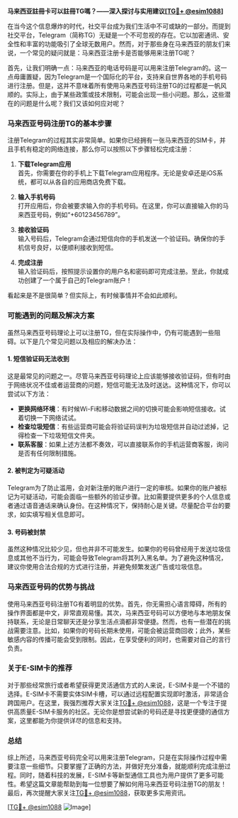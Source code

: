**马来西亚註冊卡可以註冊TG嗎？——深入探讨与实用建议[[TG💪+ @esim1088](https://t.me/s/esim1088)]**

在当今这个信息爆炸的时代，社交平台成为我们生活中不可或缺的一部分。而提到社交平台，Telegram（简称TG）无疑是一个不可忽视的存在。它以加密通讯、安全性和丰富的功能吸引了全球无数用户。然而，对于那些身在马来西亚的朋友们来说，一个常见的疑问就是：马来西亚注册卡是否能够用来注册TG呢？

首先，让我们明确一点：马来西亚的电话号码是可以用来注册Telegram的。这一点毋庸置疑，因为Telegram是一个国际化的平台，支持来自世界各地的手机号码进行注册。但是，这并不意味着所有使用马来西亚号码注册TG的过程都是一帆风顺的。实际上，由于某些政策或技术限制，可能会出现一些小问题。那么，这些潜在的问题是什么呢？我们又该如何应对呢？

### **马来西亚号码注册TG的基本步骤**

注册Telegram的过程其实非常简单。如果你已经拥有一张马来西亚的SIM卡，并且手机有稳定的网络连接，那么你可以按照以下步骤轻松完成注册：

1. **下载Telegram应用**  
   首先，你需要在你的手机上下载Telegram应用程序。无论是安卓还是iOS系统，都可以从各自的应用商店免费下载。

2. **输入手机号码**  
   打开应用后，你会被要求输入你的手机号码。在这里，你可以直接输入你的马来西亚号码，例如“+60123456789”。

3. **接收验证码**  
   输入号码后，Telegram会通过短信向你的手机发送一个验证码。确保你的手机信号良好，以便顺利接收到短信。

4. **完成注册**  
   输入验证码后，按照提示设置你的用户名和密码即可完成注册。至此，你就成功创建了一个属于自己的Telegram账户！

看起来是不是很简单？但实际上，有时候事情并不会如此顺利。

### **可能遇到的问题及解决方案**

虽然马来西亚号码理论上可以注册TG，但在实际操作中，仍有可能遇到一些阻碍。以下是几个常见问题以及相应的解决办法：

#### **1. 短信验证码无法收到**
这是最常见的问题之一。尽管马来西亚号码理论上应该能够接收验证码，但有时由于网络状况不佳或者运营商的问题，短信可能无法及时送达。这种情况下，你可以尝试以下方法：
- **更换网络环境**：有时候Wi-Fi和移动数据之间的切换可能会影响短信接收。试着切换一下网络试试。
- **检查垃圾短信**：有些运营商可能会将验证码误判为垃圾短信并自动过滤掉，记得检查一下垃圾短信文件夹。
- **联系客服**：如果上述方法都不奏效，可以直接联系你的手机运营商客服，询问是否有任何限制措施。

#### **2. 被判定为可疑活动**
Telegram为了防止滥用，会对新注册的账户进行一定的审核。如果你的账户被标记为可疑活动，可能会面临一些额外的验证步骤。比如需要提供更多的个人信息或者通过语音通话来确认身份。在这种情况下，保持耐心是关键。尽量配合平台的要求，如实填写相关信息即可。

#### **3. 号码被封禁**
虽然这种情况比较少见，但也并非不可能发生。如果你的号码曾经用于发送垃圾信息或其他不当行为，可能会导致Telegram将其列入黑名单。为了避免这种情况，建议你使用合法合规的方式进行注册，并避免频繁发送广告或垃圾信息。

### **马来西亚号码的优势与挑战**

使用马来西亚号码注册TG有着明显的优势。首先，你无需担心语言障碍，所有的操作界面都是中文，非常直观易懂。其次，马来西亚号码可以方便地与本地朋友保持联系，无论是日常聊天还是分享生活点滴都非常便捷。然而，也有一些潜在的挑战需要注意。比如，如果你的号码长期未使用，可能会被运营商回收；此外，某些敏感内容的传播可能会受到限制。因此，在享受便利的同时，也需要对自己的言行负责。

### **关于E-SIM卡的推荐**

对于那些经常旅行或者希望获得更灵活通信方式的人来说，E-SIM卡是一个不错的选择。E-SIM卡不需要实体SIM卡槽，可以通过远程配置实现即时激活，非常适合跨国用户。在这里，我强烈推荐大家关注[TG💪+ @esim1088](https://t.me/s/esim1088)，这是一个专注于提供高质量E-SIM卡服务的社区。无论你是想尝试新的号码还是寻找更便捷的通信方案，这里都能为你提供详尽的信息和支持。

### **总结**

综上所述，马来西亚号码完全可以用来注册Telegram，只是在实际操作过程中需要注意一些细节。只要掌握了正确的方法，并做好充分准备，就能顺利完成注册过程。同时，随着科技的发展，E-SIM卡等新型通信工具也为用户提供了更多可能性。希望这篇文章能帮助到每一位想要了解如何用马来西亚号码注册TG的朋友！最后，再次提醒大家关注[TG💪+ @esim1088](https://t.me/s/esim1088)，获取更多实用资讯。

[[TG💪+ @esim1088](https://t.me/s/esim1088) ![Image](https://i.postimg.cc/4NQfJmqS/Snipaste-2025-05-13-00-14-12.png)]